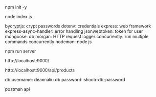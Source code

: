 npm init -y

node index.js 

bycryptjs: crypt passwords
dotenv: credentials
express: web framework
express-async-handler: error handling
jsonwebtoken: token for user
mongoose: db
morgan: HTTP request logger 
concurrently: run multiple commands concurrently
nodemon: node js

npm run server

http://localhost:9000/

http://localhost:9000/api/products

db username: deannaliu
db password: shoob-db-password

postman api 